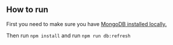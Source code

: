 ## How to run

First you need to make sure you have [MongoDB installed locally.](https://docs.mongodb.com/manual/installation/)

Then run `npm install` and run `npm run db:refresh`